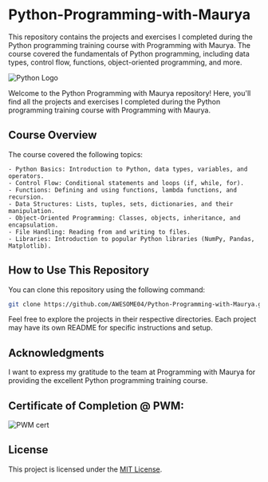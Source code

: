 # Python-Programming-with-Maurya

This repository contains the projects and exercises I completed during the Python programming training course with Programming with Maurya. The course covered the fundamentals of Python programming, including data types, control flow, functions, object-oriented programming, and more.

![Python Logo](https://www.python.org/static/community_logos/python-logo-master-v3-TM.png)

Welcome to the Python Programming with Maurya repository! Here, you'll find all the projects and exercises I completed during the Python programming training course with Programming with Maurya.

## Course Overview

The course covered the following topics:
    
    - Python Basics: Introduction to Python, data types, variables, and operators.
    - Control Flow: Conditional statements and loops (if, while, for).
    - Functions: Defining and using functions, lambda functions, and recursion.
    - Data Structures: Lists, tuples, sets, dictionaries, and their manipulation.
    - Object-Oriented Programming: Classes, objects, inheritance, and encapsulation.
    - File Handling: Reading from and writing to files.
    - Libraries: Introduction to popular Python libraries (NumPy, Pandas, Matplotlib).

## How to Use This Repository

You can clone this repository using the following command:

```bash
git clone https://github.com/AWESOME04/Python-Programming-with-Maurya.git
```

Feel free to explore the projects in their respective directories. Each project may have its own README for specific instructions and setup.

## Acknowledgments

I want to express my gratitude to the team at Programming with Maurya for providing the excellent Python programming training course.

## Certificate of Completion @ PWM:

![PWM cert](https://github.com/AWESOME04/Python-Programming-with-Maurya/assets/102630199/5a2afc2f-fe18-4bd4-a408-36d403d54eb2)


## License

This project is licensed under the [MIT License](LICENSE).
